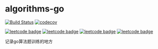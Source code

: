 # algorithms-go

[![Build Status](https://travis-ci.org/Chyroc/algorithms-go.svg?branch=master)](https://travis-ci.org/Chyroc/algorithms-go)
[![codecov](https://codecov.io/gh/Chyroc/algorithms-go/branch/master/graph/badge.svg)](https://codecov.io/gh/Chyroc/algorithms-go)

[![leetcode badge](https://leetcode-badge.chyroc.cn/?name=chyroc&leetcode_badge_style=Leetcode%20|%20Ranking-{{.ranking}}-green.svg)](https://codecov.io/gh/Chyroc/algorithms-go)
[![leetcode badge](https://leetcode-badge.chyroc.cn/?name=chyroc)](https://codecov.io/gh/Chyroc/algorithms-go)
[![leetcode badge](https://leetcode-badge.chyroc.cn/?name=chyroc&leetcode_badge_style=Leetcode%20|%20Question-{{.solved_question_rate}}-{{%20if%20le%20.solved_question_rate_float%200.3}}red{{%20else%20if%20le%20.solved_question_rate_float%200.6}}yellow{{%20else%20}}green{{%20end%20}}.svg)](https://codecov.io/gh/Chyroc/algorithms-go)
[![leetcode badge](https://leetcode-badge.chyroc.cn/?name=chyroc&leetcode_badge_style=Leetcode%20|%20Submission-{{.accepted_submission_rate}}-{{%20if%20le%20.accepted_submission_rate_float%200.3}}red{{%20else%20if%20le%20.solved_question_rate_float%200.6}}yellow{{%20else%20}}green{{%20end%20}}.svg)](https://codecov.io/gh/Chyroc/algorithms-go)

记录go算法题训练的地方